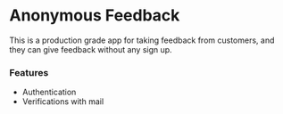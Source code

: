 # Anonymous Feedback

This is a production grade app for taking feedback from customers, and they can give feedback without any sign up.

### Features

- Authentication
- Verifications with mail

